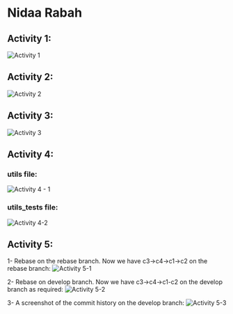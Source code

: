 # Nidaa Rabah

## Activity 1:
![Activity 1](https://github.com/nidaa-7/ECE444-F2023-Assignment1/assets/136858218/31e0abd2-fa5c-4217-8e0c-87cfd6a698d3)

## Activity 2:
![Activity 2](https://github.com/nidaa-7/ECE444-F2023-Assignment1/assets/136858218/9d26719f-3110-417d-b04f-53073338b2dc)

## Activity 3:
![Activity 3](https://github.com/nidaa-7/ECE444-F2023-Assignment1/assets/136858218/0714ee3c-e1fb-46d9-aecc-828eadf5fa73)

## Activity 4: 
### utils file: 
![Activity 4 - 1](https://github.com/nidaa-7/ECE444-F2023-Assignment1/assets/136858218/099ceab7-1c5e-4df5-a522-f2e60b1b04fc)

### utils_tests file:
![Activity 4-2](https://github.com/nidaa-7/ECE444-F2023-Assignment1/assets/136858218/7c771ff1-e58b-4daf-b58e-eac1ae0efda7)

## Activity 5:
1- Rebase on the rebase branch. Now we have c3->c4->c1->c2 on the rebase branch:
![Activity 5-1](https://github.com/nidaa-7/ECE444-F2023-Assignment1/assets/136858218/ca47dcfc-2c8e-4100-9236-4105068600fa)

2- Rebase on develop branch. Now we have c3->c4->c1-c2 on the develop branch as required:
![Activity 5-2](https://github.com/nidaa-7/ECE444-F2023-Assignment1/assets/136858218/d6ebcd6e-db81-4613-a693-89c28fcc305f)

3- A screenshot of the commit history on the develop branch:
![Activity 5-3](https://github.com/nidaa-7/ECE444-F2023-Assignment1/assets/136858218/0ab71caa-9a00-48a2-b410-3dcc900ace29)
